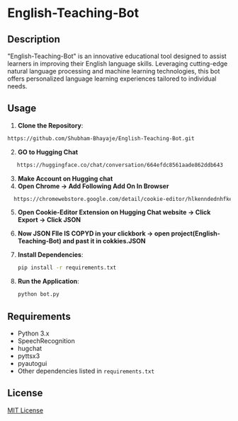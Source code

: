 
# English-Teaching-Bot

## Description
"English-Teaching-Bot" is an innovative educational tool designed to assist learners in improving their English language skills. Leveraging cutting-edge natural language processing and machine learning technologies, this bot offers personalized language learning experiences tailored to individual needs.



## Usage

1. **Clone the Repository**:
 ```bash
 https://github.com/Shubham-Bhayaje/English-Teaching-Bot.git
 ```

2. **GO to Hugging Chat**

```bash
   https://huggingface.co/chat/conversation/664efdc8561aade862ddb643
```

3. **Make Account on Hugging chat** 
4. **Open Chrome -> Add Following Add On In Browser**

 ```bash
   https://chromewebstore.google.com/detail/cookie-editor/hlkenndednhfkekhgcdicdfddnkalmdm
```

5. **Open Cookie-Editor Extension on Hugging Chat website -> Click Export -> Click JSON**

6. **Now JSON FIle IS COPYD in your clickbork -> open project(English-Teaching-Bot) and past it in cokkies.JSON**
   
7. **Install Dependencies**:
   ```bash
   pip install -r requirements.txt
   ```

8. **Run the Application**:
   ```bash
   python bot.py
   ```
   

## Requirements
- Python 3.x
- SpeechRecognition
- hugchat
- pyttsx3
- pyautogui
- Other dependencies listed in `requirements.txt`

## License
[MIT License](LICENSE)



